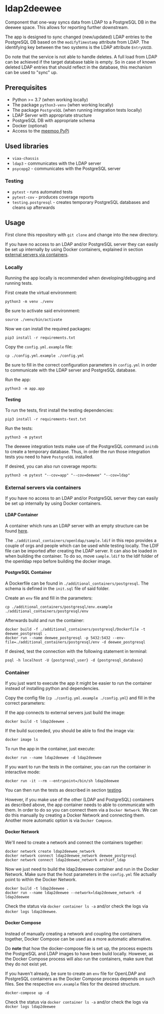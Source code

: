 # ldap2deewee

Component that one-way syncs data from LDAP to a PostgreSQL DB in the deewee space. This allows for reporting further downstream.

The app is designed to sync changed (new/updated) LDAP entries to the PostgreSQL DB based on the `modifyTimestamp` attribute from LDAP. The identifying key between the two systems is the LDAP attribute `EntryUUID`.

Do note that the service is not able to handle deletes. A full load from LDAP can be achieved if the target database table is empty. So in case of known deleted LDAP entries that should reflect in the database, this mechanism can be used to "sync" up.

## Prerequisites

* Python >= 3.7 (when working locally)
* The package `python3-venv` (when working locally)
* The package `PostgreSQL` (when running integration tests locally)
* LDAP Server with appropriate structure
* PostgreSQL DB with appropriate schema
* Docker (optional)
* Access to the [meemoo PyPi](http://do-prd-mvn-01.do.viaa.be:8081/)

## Used libraries

* `viaa-chassis`
* `ldap3` - communicates with the LDAP server
* `psycopg2` - communicates with the PostgreSQL server

### Testing

* `pytest` - runs automated tests
* `pytest-cov` - produces coverage reports
* `testing.postgresql` - creates temporary PostgreSQL databases and cleans up afterwards

## Usage

First clone this repository with `git clone` and change into the new directory.

If you have no access to an LDAP and/or PostgreSQL server they can easily be set up internally by using Docker containers, explained in section [external servers via containers](#external-servers-via-containers).

### Locally

Running the app locally is recommended when developing/debugging and running tests.

First create the virtual environment:

```shell
python3 -m venv ./venv
```

Be sure to activate said environment:

```shell
source ./venv/bin/activate
```
Now we can install the required packages:

```shell
pip3 install -r requirements.txt
```

Copy the `config.yml.example` file:

```shell
cp ./config.yml.example ./config.yml
```

Be sure to fill in the correct configuration parameters in `config.yml` in order to communicate with the LDAP server and PostgreSQL database.

Run the app:

```shell
python3 -m app.app
```

#### Testing

To run the tests, first install the testing dependencies:

```shell
pip3 install -r requirements-test.txt
```

Run the tests:

```shell
python3 -m pytest
```

The deewee integration tests make use of the PostgreSQL command `initdb` to create a temporary database. Thus, in order the run those integration tests you need to have `PostgreSQL` installed.

If desired, you can also run coverage reports:

```shell
python3 -m pytest "--cov=app" "--cov=deewee" "--cov=ldap"
```

### External servers via containers

If you have no access to an LDAP and/or PostgreSQL server they can easily be set up internally by using Docker containers.

#### LDAP Container

A container which runs an LDAP server with an empty structure can be found [here](https://github.com/viaacode/docker-openldap-sc-idm "docker-openldap-sc-idm").

The `./additional_containers/openldap/sample.ldif` in this repo provides a couple of orgs and people which can be used while testing locally. The LDIF file can be imported after creating the LDAP server. It can also be loaded in when building the container. To do so, move `sample.ldif` to the ldif folder of the openldap repo before building the docker image.

#### PostgreSQL Container

A Dockerfile can be found in `./additional_containers/postgresql`. The schema is defined in the `init.sql` file of said folder.

Create an `env` file and fill in the parameters:

```shell
cp ./additional_containers/postgresql/env.example ./additional_containers/postgresql/env
```

Afterwards build and run the container:

```shell
docker build -f ./additional_containers/postgresql/Dockerfile -t deewee_postgresql .
docker run --name deewee_postgresql -p 5432:5432 --env-file=./additional_containers/postgresql/env -d deewee_postgresql
```

If desired, test the connection with the following statement in terminal:

```shell
psql -h localhost -U {postgresql_user} -d {postgresql_database}
```

### Container

If you just want to execute the app it might be easier to run the container instead of installing python and dependencies.

Copy the config file (`cp ./config.yml.example ./config.yml`) and fill in the correct parameters:

If the app connects to external servers just build the image:

```shell
docker build -t ldap2deewee .
```

If the build succeeded, you should be able to find the image via:

```shell
docker image ls
```

To run the app in the container, just execute:

```shell
docker run --name ldap2deewee -d ldap2deewee
```

If you want to run the tests in the container, you can run the container in interactive mode:

```shell
docker run -it --rm --entrypoint=/bin/sh ldap2deewee
```

You can then run the tests as described in section [testing](#testing-1).

However, if you make use of the other (LDAP and PostgreSQL) containers as described above, the app container needs to able to communicate with them. In order to do so you can connect them via a `Docker Network`. We can do this manually by creating a Docker Network and connecting them. Another more automatic option is via `Docker Compose`.

#### Docker Network

We'll need to create a network and connect the containers together:

```shell
docker network create ldap2deewee_network
docker network connect ldap2deewee_network deewee_postgresql
docker network connect ldap2deewee_network archief_ldap
```

Now we just need to build the ldap2deewee container and run in the Docker Network. Make sure that the host parameters in the `config.yml` file actually point to within the Docker Network.

```shell
docker build -t ldap2deewee .
docker run --name ldap2deewee --network=ldap2deewee_network -d ldap2deewee
```

Check the status via `docker container ls -a` and/or check the logs via `docker logs ldap2deewee`.

#### Docker Compose

Instead of manually creating a network and coupling the containers together, Docker Compose can be used as a more automatic alternative.

Do **note** that how the docker-compose file is set up, the process expects the PostgreSQL and LDAP images to have been build locally. However, as the Docker Compose process will also run the containers, make sure that they do not exist yet.

If you haven't already, be sure to create an `env` file for OpenLDAP and PostgreSQL containers as the Docker Compose process depends on such files. See the respective `env.example` files for the desired structure.

```shell
docker-compose up -d
```
Check the status via `docker container ls -a` and/or check the logs via `docker logs ldap2deewee`